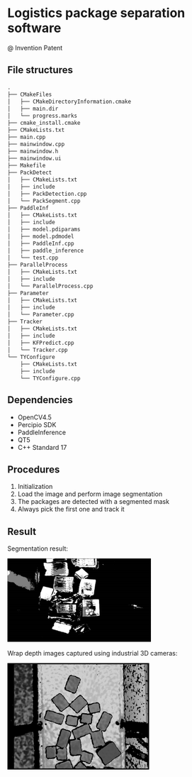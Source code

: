 # Logistics package separation software

@ Invention Patent



## File structures

```
.
├── CMakeFiles
│   ├── CMakeDirectoryInformation.cmake
│   ├── main.dir
│   └── progress.marks
├── cmake_install.cmake
├── CMakeLists.txt
├── main.cpp
├── mainwindow.cpp
├── mainwindow.h
├── mainwindow.ui
├── Makefile
├── PackDetect
│   ├── CMakeLists.txt
│   ├── include
│   ├── PackDetection.cpp
│   └── PackSegment.cpp
├── PaddleInf
│   ├── CMakeLists.txt
│   ├── include
│   ├── model.pdiparams
│   ├── model.pdmodel
│   ├── PaddleInf.cpp
│   ├── paddle_inference
│   └── test.cpp
├── ParallelProcess
│   ├── CMakeLists.txt
│   ├── include
│   └── ParallelProcess.cpp
├── Parameter
│   ├── CMakeLists.txt
│   ├── include
│   └── Parameter.cpp
├── Tracker
│   ├── CMakeLists.txt
│   ├── include
│   ├── KFPredict.cpp
│   └── Tracker.cpp
└── TYConfigure
    ├── CMakeLists.txt
    ├── include
    └── TYConfigure.cpp
```



## Dependencies

- OpenCV4.5
- Percipio SDK
- PaddleInference
- QT5
- C++ Standard 17



## Procedures
1. Initialization
2. Load the image and perform image segmentation
3. The packages are detected with a segmented mask
4. Always pick the first one and track it



## Result



Segmentation result:

<img src="figures/result2.png" style="zoom: 33%;" />



Wrap depth images captured using industrial 3D cameras:

<img src="figures/result.png" style="zoom: 50%;" />